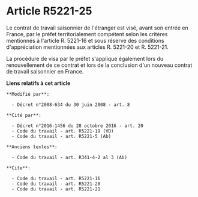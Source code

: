 # Article R5221-25

Le contrat de travail saisonnier de l'étranger est visé, avant son entrée en France, par le préfet territorialement compétent
selon les critères mentionnés à l'article R. 5221-16 et sous réserve des conditions d'appréciation mentionnées aux articles
R. 5221-20 et R. 5221-21. 

La procédure de visa par le préfet s'applique également lors du renouvellement de ce contrat et lors de la conclusion d'un
nouveau contrat de travail saisonnier en France.

**Liens relatifs à cet article**

	**Modifié par**:

	  - Décret n°2008-634 du 30 juin 2008 - art. 8

	**Cité par**:

	  - Décret n°2016-1456 du 28 octobre 2016 - art. 20
	  - Code du travail - art. R5221-19 (VD)
	  - Code du travail - art. R5221-5 (Ab)

	**Anciens textes**:

	  - Code du travail - art. R341-4-2 al 3 (Ab)

	**Cite**:

	  - Code du travail - art. R5221-16
	  - Code du travail - art. R5221-20
	  - Code du travail - art. R5221-21
